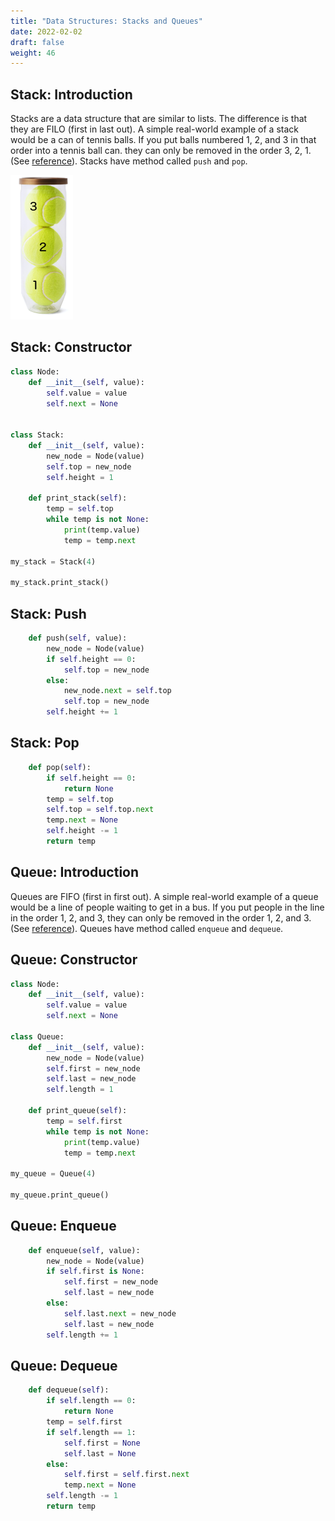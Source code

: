 ```yaml
---
title: "Data Structures: Stacks and Queues"
date: 2022-02-02
draft: false
weight: 46
---
```


## Stack: Introduction

Stacks are a data structure that are similar to lists. The difference is that they are FILO (first in last out). A simple real-world example of a stack would be a can of tennis balls. If you put balls numbered 1, 2, and 3 in that order into a tennis ball can. they can only be removed in the order 3, 2, 1. (See [reference](http://mathcenter.oxford.emory.edu/site/cs171/stacks/)). Stacks have method called `push` and `pop`.

![tennis balls alt](/images/tennis_balls.png)

## Stack: Constructor

```python
class Node:
    def __init__(self, value):
        self.value = value
        self.next = None
        

class Stack:
    def __init__(self, value):
        new_node = Node(value)
        self.top = new_node
        self.height = 1

    def print_stack(self):
        temp = self.top
        while temp is not None:
            print(temp.value)
            temp = temp.next

my_stack = Stack(4)

my_stack.print_stack()
```

## Stack: Push

```python
    def push(self, value):
        new_node = Node(value)
        if self.height == 0:
            self.top = new_node
        else:
            new_node.next = self.top
            self.top = new_node
        self.height += 1
```

## Stack: Pop

```python
    def pop(self):
        if self.height == 0:
            return None
        temp = self.top
        self.top = self.top.next
        temp.next = None
        self.height -= 1
        return temp
```

## Queue: Introduction

Queues are FIFO (first in first out). A simple real-world example of a queue would be a line of people waiting to get in a bus. If you put people in the line in the order 1, 2, and 3, they can only be removed in the order 1, 2, and 3. (See [reference](http://mathcenter.oxford.emory.edu/site/cs171/queues/)). Queues have method called `enqueue` and `dequeue`.


## Queue: Constructor

```python
class Node:
    def __init__(self, value):
        self.value = value
        self.next = None
        
class Queue:
    def __init__(self, value):
        new_node = Node(value)
        self.first = new_node
        self.last = new_node
        self.length = 1

    def print_queue(self):
        temp = self.first
        while temp is not None:
            print(temp.value)
            temp = temp.next

my_queue = Queue(4)

my_queue.print_queue()
```

## Queue: Enqueue

```python
    def enqueue(self, value):
        new_node = Node(value)
        if self.first is None:
            self.first = new_node
            self.last = new_node
        else:
            self.last.next = new_node
            self.last = new_node
        self.length += 1
```

## Queue: Dequeue

```python
    def dequeue(self):
        if self.length == 0:
            return None
        temp = self.first
        if self.length == 1:
            self.first = None
            self.last = None
        else:
            self.first = self.first.next
            temp.next = None
        self.length -= 1
        return temp
```
